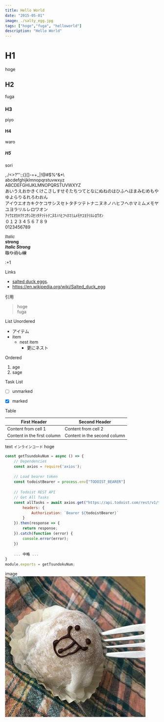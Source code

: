 ```yaml
---
title: Hello World
date: "2015-05-01"
image: ./salty_egg.jpg
tags: ["hoge","fuga", "helloworld"]
description: "Hello World"
---
```


# H1
hoge
## H2
fuga
### H3
piyo
#### H4
waro
##### H5
sori

,./<>?"':;{}[]-=+_|!@#$%^&*\  
abcdefghijklmnopqrstuvwxyz  
ABCDEFGHIJKLMNOPQRSTUVWXYZ  
あいうえおかきくけこさしすせそたちつてとなにぬねのはひふへほまみむめもやゆよらりるれろわおん  
アイウエオカキクケコサシスセトタチツテトナニヌネノハヒフヘホマミムメモヤユヨラリルレロワオン  
ｱｲｳｴｵｶｷｸｹｺｻｼｽｾｿﾀﾁﾂﾃﾄﾅﾆﾇﾈﾉﾊﾋﾌﾍﾎﾏﾐﾑﾒﾓﾔﾕﾖﾗﾘﾙﾚﾛﾜｵﾝ  
０１２３４５６７８９  
0123456789

*Italic*  
**strong**  
***Italic Strong***  
~~取り消し線~~

:+1

Links
- [salted duck eggs](https://en.wikipedia.org/wiki/Salted_duck_egg).
- https://en.wikipedia.org/wiki/Salted_duck_egg

引用
> hoge  
> fuga

List
Unordered
- アイテム
- item
    - nest item
        - 更にネスト

Ordered
1. age
2. sage

Task List
- [ ] unmarked
- [x] marked


Table

First Header | Second Header
------------ | -------------
Content from cell 1 | Content from cell 2
Content in the first column | Content in the second column

text `インラインコード` hoge

```javascript
const getTsundokuNum = async () => {
    // Dependencies
    const axios = require('axios');

    // Load bearer token
    const todoistBearer = process.env["TODOIST_BEARER"]

    // Todoist REST API
    // Get All Tasks
    const allTasks = await axios.get("https://api.todoist.com/rest/v1/tasks", {
        headers: {
            Authorization: `Bearer ${todoistBearer}`
        }
    }).then(response => {
        return response;
    }).catch(function (error) {
        console.error(error);
    })

    ... 中略 ...
}
module.exports = getTsundokuNum;
```

image
![Alt Text](../../assets/avatar.jpg "this is caption")
